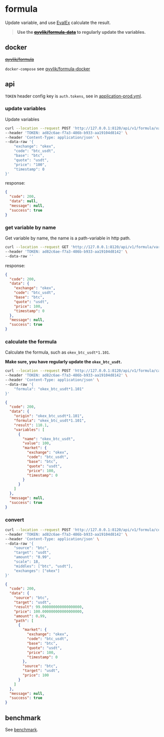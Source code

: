 # formula

Update variable, and use [EvalEx](https://github.com/uklimaschewski/EvalEx) calculate the result.

> **Use the [~~qyvlik/formula-data~~](https://github.com/qyvlik/formula-data) to regularly update the variables.**

## docker

[~~qyvlik/formula~~](https://hub.docker.com/r/qyvlik/formula)

`docker-compose` see [qyvlik/formula-docker](https://github.com/qyvlik/formula-docker) 

## api

`TOKEN` header config key is `auth.tokens`, see in [application-prod.yml](./src/main/resources/application-prod.yml).

### update variables

Update variables

```bash
curl --location --request POST 'http://127.0.0.1:8120/api/v1/formula/variable/market-price/update' \
--header 'TOKEN: ad82c6ae-f7a3-486b-b933-aa19104d8142' \
--header 'Content-Type: application/json' \
--data-raw '{
    "exchange": "okex",
    "code": "btc_usdt",
    "base": "btc",
    "quote": "usdt",
    "price": "100",
    "timestamp": 0
}'
```

response:

```json
{
  "code": 200,
  "data": null,
  "message": null,
  "success": true
}
```

### get variable by name

Get variable by name, the name is a path-variable in http path.

```bash
curl --location --request GET 'http://127.0.0.1:8120/api/v1/formula/variable/market-price/info?exchange=okex&base=btc&quote=usdt' \
--header 'TOKEN: ad82c6ae-f7a3-486b-b933-aa19104d8142' \
--data-raw ''
```

response:

```json
{
  "code": 200,
  "data": {
    "exchange": "okex",
    "code": "btc_usdt",
    "base": "btc",
    "quote": "usdt",
    "price": 100,
    "timestamp": 0
  },
  "message": null,
  "success": true
}
```

### calculate the formula

Calculate the formula, such as `okex_btc_usdt*1.101`.

**Make sure, you have regularly update the `okex_btc_usdt`.**

```bash
curl --location --request POST 'http://127.0.0.1:8120/api/v1/formula/calculate' \
--header 'TOKEN: ad82c6ae-f7a3-486b-b933-aa19104d8142' \
--header 'Content-Type: application/json' \
--data-raw '{
    "formula": "okex_btc_usdt*1.101"
}'
```

```json
{
  "code": 200,
  "data": {
    "origin": "okex_btc_usdt*1.101",
    "formula": "okex_btc_usdt*1.101",
    "result": 110.1,
    "variables": [
      {
        "name": "okex_btc_usdt",
        "value": 100,
        "market": {
          "exchange": "okex",
          "code": "btc_usdt",
          "base": "btc",
          "quote": "usdt",
          "price": 100,
          "timestamp": 0
        }
      }
    ]
  },
  "message": null,
  "success": true
}
```

### convert

```bash
curl --location --request POST 'http://127.0.0.1:8120/api/v1/formula/convert' \
--header 'TOKEN: ad82c6ae-f7a3-486b-b933-aa19104d8142' \
--header 'Content-Type: application/json' \
--data-raw '{
    "source": "btc",
    "target": "usdt",
    "amount": "0.99",
    "scale": 18,
    "middles": ["btc", "usdt"],
    "exchanges": ["okex"]
}'
```
 
```json
{
  "code": 200,
  "data": {
    "source": "btc",
    "target": "usdt",
    "result": 99.000000000000000000,
    "price": 100.000000000000000000,
    "amount": 0.99,
    "path": [
      {
        "market": {
          "exchange": "okex",
          "code": "btc_usdt",
          "base": "btc",
          "quote": "usdt",
          "price": 100,
          "timestamp": 0
        },
        "source": "btc",
        "target": "usdt",
        "price": 100
      }
    ]
  },
  "message": null,
  "success": true
}
```

## benchmark

See [benchmark](./docs/benchmark.md).
